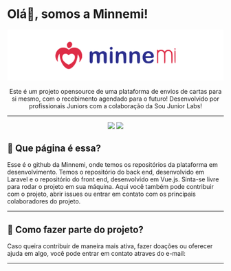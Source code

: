 # Olá👋, somos a Minnemi!

<p align="center">
  <img src="larger.png">
</p>

<p align="center">
Este é um projeto opensource de uma plataforma de envios de cartas para si mesmo, com o recebimento agendado para o futuro! Desenvolvido por profissionais Juniors com a colaboração da Sou Junior Labs!
</p>

---

<p align="center">
  <img  src="https://img.shields.io/github/followers/Minnemi?label=Follow">
  <img  src="https://img.shields.io/github/stars/Minnemi?style=social"> 
</p>

##  🤷 Que página é essa?
Esse é o github da Minnemi, onde temos os repositórios da plataforma em desenvolvimento. Temos o repositório do back end, desenvolvido em Laravel e o repositório do front end, desenvolvido em Vue.js. Sinta-se livre para rodar o projeto em sua máquina. Aqui você também pode contribuir com o projeto, abrir issues ou entrar em contato com os principais colaboradores do projeto.

---

## 🤔 Como fazer parte do projeto?
Caso queira contribuir de maneira mais ativa, fazer doações ou oferecer ajuda em algo, você pode entrar em contato atraves do e-mail: 

---
